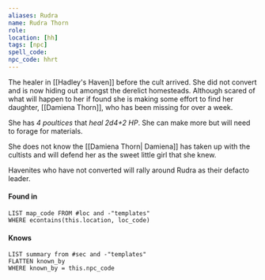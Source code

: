 ```yaml
---
aliases: Rudra
name: Rudra Thorn
role: 
location: [hh]
tags: [npc]
spell_code: 
npc_code: hhrt
---
```

The healer in [[Hadley's Haven]] before the cult arrived.  She did not convert and is now hiding out amongst the derelict homesteads.  Although scared of what will happen to her if found she is making some effort to find her daughter, [[Damiena Thorn]], who has been missing for over a week.

She has *4 poultices* that *heal 2d4+2 HP*.  She can make more but will need to forage for materials.

She does not know the [[Damiena Thorn| Damiena]] has taken up with the cultists and will defend her as the sweet little girl that she knew.

Havenites who have not converted will rally around Rudra as their defacto leader.

#### Found in
```dataview
LIST map_code FROM #loc and -"templates"
WHERE econtains(this.location, loc_code)
```

#### Knows
```dataview
LIST summary from #sec and -"templates"
FLATTEN known_by
WHERE known_by = this.npc_code
```